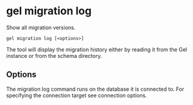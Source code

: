# gel migration log

Show all migration versions.

```cli-synopsis
gel migration log [<options>]
```

The tool will display the migration history either by reading it from the Gel instance or from the schema directory.

## Options

The migration log command runs on the database it is connected to. For specifying the connection target see connection options.

